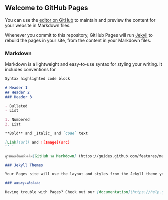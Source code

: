 ## Welcome to GitHub Pages

You can use the [editor on GitHub](https://github.com/suphanatnack/Nacknoy/edit/master/README.md) to maintain and preview the content for your website in Markdown files.

Whenever you commit to this repository, GitHub Pages will run [Jekyll](https://jekyllrb.com/) to rebuild the pages in your site, from the content in your Markdown files.

### Markdown

Markdown is a lightweight and easy-to-use syntax for styling your writing. It includes conventions for

```markdown
Syntax highlighted code block

# Header 1
## Header 2
### Header 3

- Bulleted
- List

1. Numbered
2. List

**Bold** and _Italic_ and `Code` text

[Link](url) and ![Image](src)
`` `

ดูรายละเอียดเพิ่มเติม[GitHub รส Markdown] (https://guides.github.com/features/mastering-markdown/)

### Jekyll Themes

Your Pages site will use the layout and styles from the Jekyll theme you have selected in your [repository settings](https://github.com/suphanatnack/Nacknoy/settings). The name of this theme is saved in the Jekyll `_config.yml` configuration file.

### สนับสนุนหรือติดต่อ

Having trouble with Pages? Check out our [documentation](https://help.github.com/categories/github-pages-basics/) or [contact support](https://github.com/contact) and we’ll help you sort it out.
